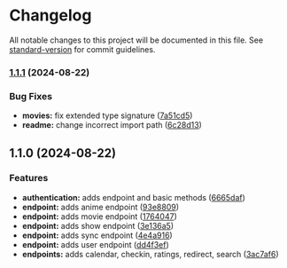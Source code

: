 # Changelog

All notable changes to this project will be documented in this file. See [standard-version](https://github.com/conventional-changelog/standard-version) for commit guidelines.

### [1.1.1](https://github.com/dvcol/simkl-http-client/compare/v1.1.0...v1.1.1) (2024-08-22)


### Bug Fixes

* **movies:** fix extended type signature ([7a51cd5](https://github.com/dvcol/simkl-http-client/commit/7a51cd58c644ec1d6f7d3c9302a72662fc8319b4))
* **readme:** change incorrect import path ([6c28d13](https://github.com/dvcol/simkl-http-client/commit/6c28d139814f0baee70ba17e2ae1b146085c8865))

## 1.1.0 (2024-08-22)


### Features

* **authentication:** adds endpoint and basic methods ([6665daf](https://github.com/dvcol/simkl-http-client/commit/6665daf09ecacb550f89d4299975e552ea567782))
* **endpoint:** adds anime endpoint ([93e8809](https://github.com/dvcol/simkl-http-client/commit/93e8809e47c185dd9850713dd15dab5d819bbf9c))
* **endpoint:** adds movie endpoint ([1764047](https://github.com/dvcol/simkl-http-client/commit/1764047064c66c97acdbfb52dd62b3098e207e6b))
* **endpoint:** adds show endpoint ([3e136a5](https://github.com/dvcol/simkl-http-client/commit/3e136a539080fd73325761e4e3eeee666945ec94))
* **endpoint:** adds sync endpoint ([4e4a916](https://github.com/dvcol/simkl-http-client/commit/4e4a91604964caf33de5b21a1322dfda9b662fef))
* **endpoint:** adds user endpoint ([dd4f3ef](https://github.com/dvcol/simkl-http-client/commit/dd4f3ef38ed87a1f6e4615c007905f325d07ae9b))
* **endpoints:** adds calendar, checkin, ratings, redirect, search ([3ac7af6](https://github.com/dvcol/simkl-http-client/commit/3ac7af662c7461bb507a4c3e609278831faae7ad))
